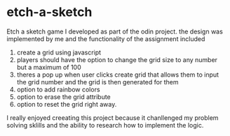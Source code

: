 # etch-a-sketch



Etch a sketch game I developed as part of the odin project. the design was implemented by me and the functionality of the assignment included

1) create a grid using javascript
2) players should have the option to change the grid size to any number but a maximum of 100
3) theres a pop up when user clicks create grid that allows them to input the grid number and the grid is then generated for them
4) option to add rainbow colors
5) option to erase the grid attribute
6) option to reset the grid right away.


I really enjoyed creeating this project because it chanllenged my problem solving sklills and the ability to research how to implement the logic.

